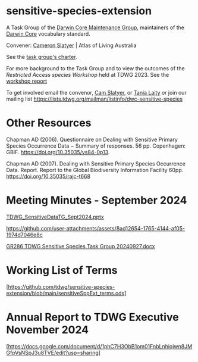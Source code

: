 # sensitive-species-extension

A Task Group of the [Darwin Core Maintenance Group](https://www.tdwg.org/community/dwc/), maintainers of the [Darwin Core](https://www.tdwg.org/community/dwc/) vocabulary standard.

Convener: [Cameron Slatyer](mailto:cam.slatyer@csiro.au) | Atlas of Living Australia 

See the [task group's charter](https://www.tdwg.org/community/dwc/sensitive-species/).

For more background to the Task Group and to view the outcomes of the _Restricted Access species Workshop_ held at TDWG 2023. See the [workshop report](https://github.com/tdwg/sensitive-species-extension/blob/main/RASD_TDWG_Workshop_Report_V2.docx)

To get involved email the convenor, [Cam Slatyer](mailto:Cam.slatyer@csiro.au), or [Tania Laity](mailto:tania.laity@csiro.au) or join our mailing list https://lists.tdwg.org/mailman/listinfo/dwc-sensitive-species

# Other Resources

Chapman AD (2006). Questionnaire on Dealing with Sensitive Primary Species Occurrence Data − Summary of responses. 56 pp. Copenhagen: GBIF. https://doi.org/10.35035/vs84-0p13.

Chapman AD (2007). Dealing with Sensitive Primary Species Occurrence Data. Report. Report to the Global Biodiversity Information Facility 60pp. https://doi.org/10.35035/rajc-t668

# Meeting Minutes - September 2024

[TDWG_SensitiveDataTG_Sept2024.pptx](https://github.com/tdwg/sensitive-species-extension/blob/main/TDWG_SensitiveDataTG_Sept2024.pptx)

https://github.com/user-attachments/assets/8ad12654-1765-4144-af05-1974d7046e8c

[GR286 TDWG Sensitive Species Task Group 20240927.docx](https://github.com/tdwg/sensitive-species-extension/blob/main/GR286.TDWG.Sensitive.Species.Task.Group.20240927.docx)

# Working List of Terms
[https://github.com/tdwg/sensitive-species-extension/blob/main/sensitiveSppExt_terms.ods]

# Annual Report to TDWG Executive November 2024
[https://docs.google.com/document/d/1phC7H3ObB1om01FnbLnhiqiwn8JMGfpVsNSpJ3u8TVE/edit?usp=sharing]


